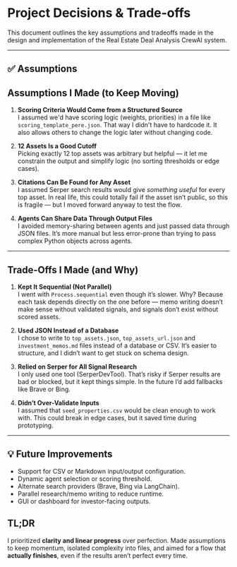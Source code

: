 # Project Decisions & Trade-offs

This document outlines the key assumptions and tradeoffs made in the design and implementation of the Real Estate Deal Analysis CrewAI system.

---

## ✅ Assumptions

## Assumptions I Made (to Keep Moving)

1. **Scoring Criteria Would Come from a Structured Source**  
   I assumed we'd have scoring logic (weights, priorities) in a file like `scoring_template_pere.json`. That way I didn't have to hardcode it. It also allows others to change the logic later without changing code.

2. **12 Assets Is a Good Cutoff**  
   Picking exactly 12 top assets was arbitrary but helpful — it let me constrain the output and simplify logic (no sorting thresholds or edge cases).

3. **Citations Can Be Found for Any Asset**  
   I assumed Serper search results would give *something useful* for every top asset. In real life, this could totally fail if the asset isn’t public, so this is fragile — but I moved forward anyway to test the flow.

4. **Agents Can Share Data Through Output Files**  
   I avoided memory-sharing between agents and just passed data through JSON files. It’s more manual but less error-prone than trying to pass complex Python objects across agents.

---


## Trade-Offs I Made (and Why)

1. **Kept It Sequential (Not Parallel)**  
   I went with `Process.sequential` even though it’s slower. Why? Because each task depends directly on the one before — memo writing doesn’t make sense without validated signals, and signals don’t exist without scored assets.

2. **Used JSON Instead of a Database**  
   I chose to write to `top_assets.json`, `top_assets_url.json` and `investment_memos.md` files instead of a database or CSV. It’s easier to structure, and I didn’t want to get stuck on schema design.

3. **Relied on Serper for All Signal Research**  
   I only used one tool (SerperDevTool). That’s risky if Serper results are bad or blocked, but it kept things simple. In the future I’d add fallbacks like Brave or Bing.

4. **Didn’t Over-Validate Inputs**  
   I assumed that `seed_properties.csv` would be clean enough to work with. This could break in edge cases, but it saved time during prototyping.

--- 

## 💡 Future Improvements

- Support for CSV or Markdown input/output configuration.
- Dynamic agent selection or scoring threshold.
- Alternate search providers (Brave, Bing via LangChain).
- Parallel research/memo writing to reduce runtime.
- GUI or dashboard for investor-facing outputs.

## TL;DR
I prioritized **clarity and linear progress** over perfection. Made assumptions to keep momentum, isolated complexity into files, and aimed for a flow that **actually finishes**, even if the results aren’t perfect every time.


